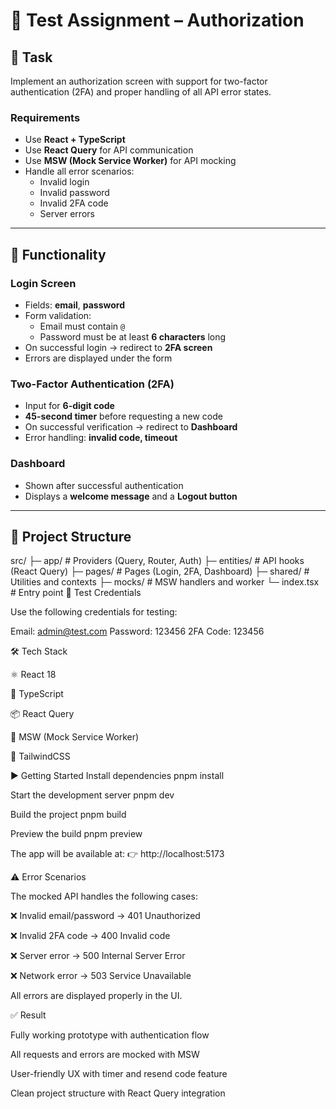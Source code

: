 # 🔐 Test Assignment – Authorization 

## 📌 Task
Implement an authorization screen with support for two-factor authentication (2FA) and proper handling of all API error states.

### Requirements
- Use **React + TypeScript**
- Use **React Query** for API communication
- Use **MSW (Mock Service Worker)** for API mocking
- Handle all error scenarios:
  - Invalid login
  - Invalid password
  - Invalid 2FA code
  - Server errors

---

## 🚀 Functionality

### Login Screen
- Fields: **email**, **password**
- Form validation:
  - Email must contain `@`
  - Password must be at least **6 characters** long
- On successful login → redirect to **2FA screen**
- Errors are displayed under the form

### Two-Factor Authentication (2FA)
- Input for **6-digit code**
- **45-second timer** before requesting a new code
- On successful verification → redirect to **Dashboard**
- Error handling: **invalid code, timeout**

### Dashboard
- Shown after successful authentication
- Displays a **welcome message** and a **Logout button**

---

## 📂 Project Structure
src/
 ├─ app/              # Providers (Query, Router, Auth)
 ├─ entities/         # API hooks (React Query)
 ├─ pages/            # Pages (Login, 2FA, Dashboard)
 ├─ shared/           # Utilities and contexts
 ├─ mocks/            # MSW handlers and worker
 └─ index.tsx         # Entry point
🔑 Test Credentials

Use the following credentials for testing:

Email:    admin@test.com
Password: 123456
2FA Code: 123456

🛠️ Tech Stack

⚛️ React 18

🔧 TypeScript

📦 React Query

🧩 MSW (Mock Service Worker)

🎨 TailwindCSS

▶️ Getting Started
Install dependencies
pnpm install

Start the development server
pnpm dev

Build the project
pnpm build

Preview the build
pnpm preview


The app will be available at:
👉 http://localhost:5173

⚠️ Error Scenarios

The mocked API handles the following cases:

❌ Invalid email/password → 401 Unauthorized

❌ Invalid 2FA code → 400 Invalid code

❌ Server error → 500 Internal Server Error

❌ Network error → 503 Service Unavailable

All errors are displayed properly in the UI.

✅ Result

Fully working prototype with authentication flow

All requests and errors are mocked with MSW

User-friendly UX with timer and resend code feature

Clean project structure with React Query integration
